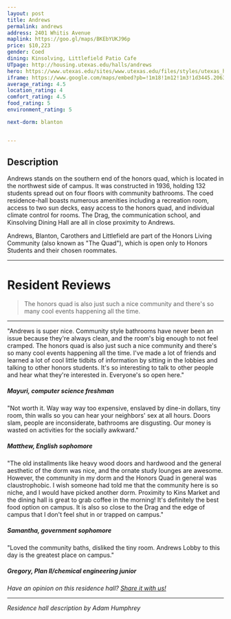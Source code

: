 ```yaml
---
layout: post
title: Andrews
permalink: andrews
address: 2401 Whitis Avenue
maplink: https://goo.gl/maps/BKEbYUKJ96p
price: $10,223
gender: Coed
dining: Kinsolving, Littlefield Patio Cafe
UTpage: http://housing.utexas.edu/halls/andrews
hero: https://www.utexas.edu/sites/www.utexas.edu/files/styles/utexas_hero_photo_image/public/hero-photos/maincampus_hero.jpg?itok=i1E3qQY4
iframe: https://www.google.com/maps/embed?pb=!1m18!1m12!1m3!1d3445.2063556857456!2d-97.74207018487016!3d30.288186513971937!2m3!1f0!2f0!3f0!3m2!1i1024!2i768!4f13.1!3m3!1m2!1s0x8644b5084a9a2c5f%3A0x2b6ac4412093d70d!2sAndrews+Dormitory!5e0!3m2!1sen!2sus!4v1462254319830
average_rating: 4.5
location_rating: 4
comfort_rating: 4.5
food_rating: 5
environment_rating: 5

next-dorm: blanton


---
```


## Description ##

Andrews stands on the southern end of the honors quad, which is located in the northwest side of campus. It was constructed in 1936, holding 132 students spread out on four floors with community bathrooms. The coed residence-hall boasts numerous amenities including a recreation room, access to two sun decks, easy access to the honors quad, and individual climate control for rooms. The Drag, the communication school, and Kinsolving Dining Hall are all in close proximity to Andrews.

Andrews, Blanton, Carothers and Littlefield are part of the Honors Living Community (also known as "The Quad"), which is open only to Honors Students and their chosen roommates.

---

# Resident Reviews #

> The honors quad is also just such a nice community and there's so many cool events happening all the time.

---

"Andrews is super nice. Community style bathrooms have never been an issue because they're always clean, and the room's big enough to not feel cramped. The honors quad is also just such a nice community and there's so many cool events happening all the time. I've made a lot of friends and learned a lot of cool little tidbits of information by sitting in the lobbies and talking to other honors students. It's so interesting to talk to other people and hear what they're interested in. Everyone's so open here."

##### Mayuri, computer science freshman #####

"Not worth it. Way way way too expensive, enslaved by dine-in dollars, tiny room, thin walls so you can hear your neighbors' sex at all hours. Doors slam, people are inconsiderate, bathrooms are disgusting. Our money is wasted on activities for the socially awkward."

##### Matthew, English sophomore #####

"The old installments like heavy wood doors and hardwood and the general aesthetic of the dorm was nice, and the ornate study lounges are awesome. However, the community in my dorm and the Honors Quad in general was claustrophobic. I wish someone had told me that the community here is so niche, and I would have picked another dorm. Proximity to Kins Market and the dining hall is great to grab coffee in the morning! It's definitely the best food option on campus. It is also so close to the Drag and the edge of campus that I don't feel shut in or trapped on campus."

##### Samantha, government sophomore #####

"Loved the community baths, disliked the tiny room. Andrews Lobby to this day is the greatest place on campus."

##### Gregory, Plan II/chemical engineering junior #####

_Have an opinion on this residence hall? [Share it with us!](https://goo.gl/forms/2FQQ17t7YAfFhlZT2)_

---

_Residence hall description by Adam Humphrey_
